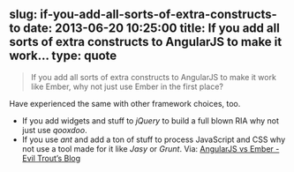 slug: if-you-add-all-sorts-of-extra-constructs-to
date: 2013-06-20 10:25:00
title: If you add all sorts of extra constructs to AngularJS to make it work...
type: quote
---

> If you add all sorts of extra constructs to AngularJS to make it work like Ember, why not just use Ember in the first place?

Have experienced the same with other framework choices, too.

 * If you add widgets and stuff to *jQuery* to build a full blown RIA why not just use *qooxdoo*.
 * If you use *ant* and add a ton of stuff to process JavaScript and CSS why not use a tool made for it like *Jasy* or *Grunt*.
 Via: [AngularJS vs Ember - Evil Trout’s Blog](http://eviltrout.com/2013/06/15/ember-vs-angular.html)
